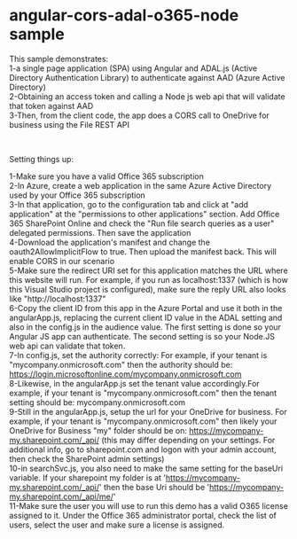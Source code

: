 ﻿# angular-cors-adal-o365-node sample <br>


This sample demonstrates:<BR>
1-a single page application (SPA) using Angular and ADAL.js (Active Directory Authentication Library) to authenticate against AAD (Azure Active Directory) <BR>
2-Obtaining an access token and calling a Node js web api that will validate that token against AAD <BR>
3-Then, from the client code, the app does a CORS call to OneDrive for business using the File REST API <BR>



<BR>

Setting things up: <BR>

1-Make sure you have a valid Office 365 subscription <BR>
2-In Azure, create a web application in the same Azure Active Directory used by your Office 365 subscription<BR>
3-In that application, go to the configuration tab and click at "add application" at the "permissions to other applications" section. Add Office 365 SharePoint Online and check the "Run file search queries as a user" delegated permissions. Then save the application<BR>
4-Download the application's manifest and change the oauth2AllowImplicitFlow to true. Then upload the manifest back. This will enable CORS in our scenario<BR>
5-Make sure the redirect URI set for this application matches the URL where this website will run. For example, if you run as localhost:1337 (which is how this Visual Studio project is configured), make sure the reply URL also looks like "http://localhost:1337"<BR>
6-Copy the client ID from this app in the Azure Portal and use it both in the angularApp.js, replacing the current client ID value in the ADAL setting and also in the config.js in the audience value. The first setting is done so your Angular JS app can authenticate. The second setting is so your Node.JS web api can validate that token.<BR>
7-In config.js, set the authority correctly: For example, if your tenant is "mycompany.onmicrosoft.com" then the authority should be: https://login.microsoftonline.com/mycompany.onmicrosoft.com <BR>
8-Likewise, in the angularApp.js set the tenant value accordingly.For example, if your tenant is "mycompany.onmicrosoft.com" then the tenant setting should be: mycompany.onmicrosoft.com <BR>
9-Still in the angularApp.js, setup the url for your OneDrive for business. For example, if your tenant is "mycompany.onmicrosoft.com" then likely your OneDrive for Business "my" folder should be on: https://mycompany-my.sharepoint.com/_api/ (this may differ depending on your settings. For additional info, go to sharepoint.com and logon with your admin account, then check the SharePoint admin settings) <BR>
10-in searchSvc.js, you also need to make the same setting for the baseUri variable. If your sharepoint my folder is at 'https://mycompany-my.sharepoint.com/_api/' then the base Uri should be 'https://mycompany-my.sharepoint.com/_api/me/' <BR>
11-Make sure the user you will use to run this demo has a valid O365 license assigned to it. Under the Office 365 administrator portal, check the list of users, select the user and make sure a license is assigned.<BR>










